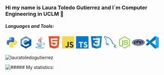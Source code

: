 ### Hi my name is Laura Toledo Gutierrez and I´m Computer Engineering in UCLM 👋

##### Languages and Tools:

<p align="left">
  <img src="https://github.com/devicons/devicon/blob/master/icons/python/python-original.svg" alt="python" width="40px" height="40px"/>
  <img src="https://github.com/devicons/devicon/blob/master/icons/c/c-original.svg" alt="c" width="40px" height="40px"/>
  <img src="https://github.com/devicons/devicon/blob/master/icons/java/java-original.svg" alt="java" width="40px" height="40px"/>
  <img src="https://github.com/devicons/devicon/blob/master/icons/html5/html5-original.svg" alt=hmtl width="40px" height="40px"/>
  <img src="https://github.com/devicons/devicon/blob/master/icons/javascript/javascript-original.svg" alt="javascript" width="40px" height="40px"/>
  <img src="https://github.com/devicons/devicon/blob/master/icons/typescript/typescript-original.svg" alt="typescript" width="40px" height="40px"/>
  <img src="https://github.com/devicons/devicon/blob/master/icons/css3/css3-original.svg" alt="css3" width="40px" height="40px"/>
  <img src="https://github.com/devicons/devicon/blob/master/icons/mysql/mysql-original.svg" alt="mysql" width="40px" height="40px"/>
  <img src="https://github.com/devicons/devicon/blob/master/icons/nodejs/nodejs-original.svg" alt="nodejs" width="40px" height="40px"/>
  <img src="https://github.com/devicons/devicon/blob/master/icons/php/php-original.svg" alt="php" alt="php" widht="40px" height="40px"/>
  <img src="https://github.com/devicons/devicon/blob/master/icons/vscode/vscode-original.svg" alt="vscode" widht="40px" height="40px"/>
 </p>

<p><img align="center" src="https://github-readme-stats.vercel.app/api/top-langs?username=LauraToledoGutierrez&show_icons=true&locale=en&layout=compact" alt="lauratoledogutierrez" /></p>
##### My statistics:
<img align="left" src="https://github-readme-stats.vercel.app/api?username=LauraToledoGutierrez&show_icons=true&theme=tokyonight&hide_border=true"/>

